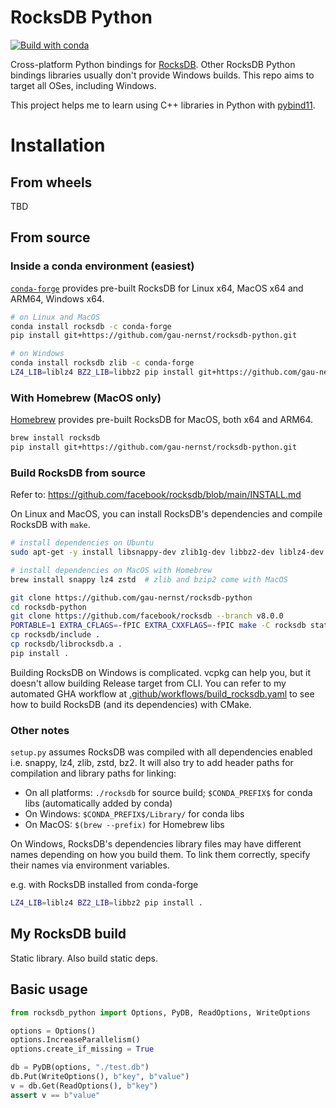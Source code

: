 # RocksDB Python

[![Build with conda](https://github.com/gau-nernst/rocksdb-python/actions/workflows/build_conda.yaml/badge.svg)](https://github.com/gau-nernst/rocksdb-python/actions/workflows/build_conda.yaml)

Cross-platform Python bindings for [RocksDB](https://github.com/facebook/rocksdb). Other RocksDB Python bindings libraries usually don't provide Windows builds. This repo aims to target all OSes, including Windows.

This project helps me to learn using C++ libraries in Python with [pybind11](https://github.com/pybind/pybind11).

# Installation

## From wheels

TBD

## From source

### Inside a conda environment (easiest)

[`conda-forge`](https://anaconda.org/conda-forge/rocksdb) provides pre-built RocksDB for Linux x64, MacOS x64 and ARM64, Windows x64.

```bash
# on Linux and MacOS
conda install rocksdb -c conda-forge
pip install git+https://github.com/gau-nernst/rocksdb-python.git

# on Windows
conda install rocksdb zlib -c conda-forge
LZ4_LIB=liblz4 BZ2_LIB=libbz2 pip install git+https://github.com/gau-nernst/rocksdb-python.git
```

### With Homebrew (MacOS only)

[Homebrew](https://formulae.brew.sh/formula/rocksdb) provides pre-built RocksDB for MacOS, both x64 and ARM64.

```bash
brew install rocksdb
pip install git+https://github.com/gau-nernst/rocksdb-python.git
```

### Build RocksDB from source

Refer to: https://github.com/facebook/rocksdb/blob/main/INSTALL.md

On Linux and MacOS, you can install RocksDB's dependencies and compile RocksDB with `make`.

```bash
# install dependencies on Ubuntu
sudo apt-get -y install libsnappy-dev zlib1g-dev libbz2-dev liblz4-dev libzstd-dev

# install dependencies on MacOS with Homebrew
brew install snappy lz4 zstd  # zlib and bzip2 come with MacOS

git clone https://github.com/gau-nernst/rocksdb-python
cd rocksdb-python
git clone https://github.com/facebook/rocksdb --branch v8.0.0
PORTABLE=1 EXTRA_CFLAGS=-fPIC EXTRA_CXXFLAGS=-fPIC make -C rocksdb static_lib -j4
cp rocksdb/include .
cp rocksdb/librocksdb.a .
pip install .
```

Building RocksDB on Windows is complicated. vcpkg can help you, but it doesn't allow building Release target from CLI. You can refer to my automated GHA workflow at [.github/workflows/build_rocksdb.yaml](.github/workflows/build_rocksdb.yaml) to see how to build RocksDB (and its dependencies) with CMake.

### Other notes

`setup.py` assumes RocksDB was compiled with all dependencies enabled i.e. snappy, lz4, zlib, zstd, bz2. It will also try to add header paths for compilation and library paths for linking:

- On all platforms: `./rocksdb` for source build; `$CONDA_PREFIX$` for conda libs (automatically added by conda)
- On Windows: `$CONDA_PREFIX$/Library/` for conda libs
- On MacOS: `$(brew --prefix)` for Homebrew libs

On Windows, RocksDB's dependencies library files may have different names depending on how you build them. To link them correctly, specify their names via environment variables.

e.g. with RocksDB installed from conda-forge

```bash
LZ4_LIB=liblz4 BZ2_LIB=libbz2 pip install .
```

## My RocksDB build

Static library. Also build static deps.

## Basic usage

```python
from rocksdb_python import Options, PyDB, ReadOptions, WriteOptions

options = Options()
options.IncreaseParallelism()
options.create_if_missing = True

db = PyDB(options, "./test.db")
db.Put(WriteOptions(), b"key", b"value")
v = db.Get(ReadOptions(), b"key")
assert v == b"value"
```

